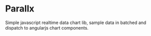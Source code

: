 # Parallx

Simple javascript realtime data chart lib, sample data in batched and dispatch to angularjs chart components.
